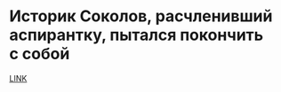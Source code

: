 # Историк Соколов, расчленивший аспирантку, пытался покончить с собой



[LINK](https://varlamov.ru/3674215.html)